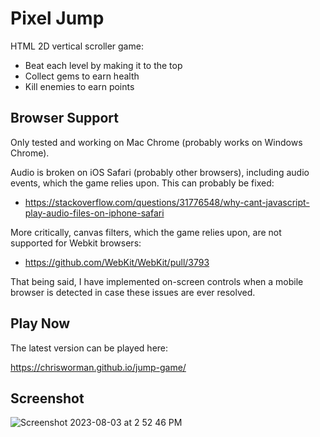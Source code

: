 # Pixel Jump

HTML 2D vertical scroller game:

* Beat each level by making it to the top
* Collect gems to earn health
* Kill enemies to earn points

## Browser Support

Only tested and working on Mac Chrome (probably works on Windows Chrome).

Audio is broken on iOS Safari (probably other browsers), including audio events, which the game relies upon. This can probably be fixed:

* https://stackoverflow.com/questions/31776548/why-cant-javascript-play-audio-files-on-iphone-safari

More critically, canvas filters, which the game relies upon, are not supported for Webkit browsers:

* https://github.com/WebKit/WebKit/pull/3793

That being said, I have implemented on-screen controls when a mobile browser is detected in case these issues are ever resolved.

## Play Now

The latest version can be played here:

https://chrisworman.github.io/jump-game/

## Screenshot

![Screenshot 2023-08-03 at 2 52 46 PM](https://github.com/chrisworman/jump-game/assets/5204921/d20d2824-3ccb-4fa8-bca9-91c6baf05212)
